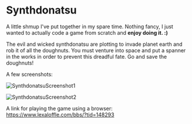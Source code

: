# Synthdonatsu
A little shmup I've put together in my spare time. Nothing fancy, I just wanted to actually code
a game from scratch and **enjoy doing it. :)**

The evil and wicked synthdonatsu are plotting to invade planet earth and rob it of all the doughnuts.
You must venture into space and put a spanner in the works in order to prevent this dreadful fate.
Go and save the doughnuts!

A few screenshots:

![SynthdonatsuScreenshot1](https://github.com/user-attachments/assets/acafea3f-8a3d-473d-9e64-fa3ef5e00667)

![SynthdonatsuScreenshot2](https://github.com/user-attachments/assets/d0df6462-3af1-4ad6-a84e-a8977607192a)

A link for playing the game using a browser:
https://www.lexaloffle.com/bbs/?tid=148293
